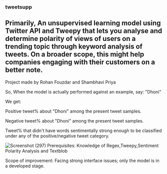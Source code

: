 ### tweetsupp
## Primarily, An unsupervised learning model using Twitter API and Tweepy that lets you analyse and determine polarity of views of users on a trending topic through keyword analysis of tweets. On a broader scope, this might help companies engaging with their customers on a better note.
Project made by Rohan Fouzdar and Shambhavi Priya

So, When the model is actually performed against an example, say: "Dhoni"

We get:

Positive tweet% about "Dhoni" among the present tweet samples.

Negative tweet% about "Dhoni" among the present tweet samples.

Tweet% that didn't have words sentimentally strong enough to be classified under any of the positive/negative tweet category.

![Screenshot (297)](https://user-images.githubusercontent.com/41817077/60574150-a88d5280-9d96-11e9-8780-9aed6f3d92a4.png)
 Prerequisites: Knowledge of Regex,Tweepy,Sentiment Polarity Analysis and Textblob
 
 Scope of improvement: Facing strong interface issues; only the model is in a developed stage.
